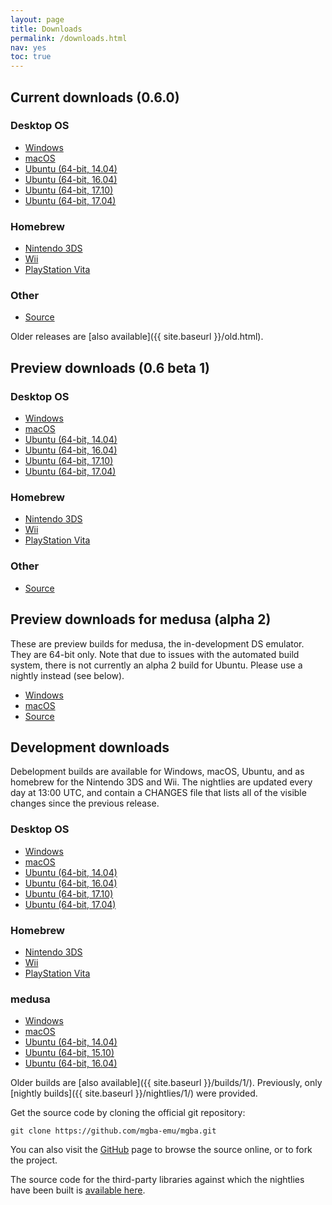 ```yaml
---
layout: page
title: Downloads
permalink: /downloads.html
nav: yes
toc: true
---
```


Current downloads (0.6.0)
-------------------------

### Desktop OS
* [Windows](https://github.com/mgba-emu/mgba/releases/download/0.6.0/mGBA-0.6.0-win32.7z)
* [macOS](https://github.com/mgba-emu/mgba/releases/download/0.6.0/mGBA-0.6.0-osx.tar.xz)
* [Ubuntu (64-bit, 14.04)](https://github.com/mgba-emu/mgba/releases/download/0.6.0/mGBA-0.6.0-ubuntu64-trusty.tar.xz)
* [Ubuntu (64-bit, 16.04)](https://github.com/mgba-emu/mgba/releases/download/0.6.0/mGBA-0.6.0-ubuntu64-xenial.tar.xz)
* [Ubuntu (64-bit, 17.10)](https://github.com/mgba-emu/mgba/releases/download/0.6.0/mGBA-0.6.0-ubuntu64-yakkety.tar.xz)
* [Ubuntu (64-bit, 17.04)](https://github.com/mgba-emu/mgba/releases/download/0.6.0/mGBA-0.6.0-ubuntu64-zesty.tar.xz)

### Homebrew
* [Nintendo 3DS](https://github.com/mgba-emu/mgba/releases/download/0.6.0/mGBA-0.6.0-3ds.7z)
* [Wii](https://github.com/mgba-emu/mgba/releases/download/0.6.0/mGBA-0.6.0-wii.7z)
* [PlayStation Vita](https://github.com/mgba-emu/mgba/releases/download/0.6.0/mGBA-0.6.0-vita.7z)

### Other
* [Source](https://github.com/mgba-emu/mgba/archive/0.6.0.tar.gz)

Older releases are [also available]({{ site.baseurl }}/old.html).

Preview downloads (0.6 beta 1)
----------------------------------------------

### Desktop OS
* [Windows](https://github.com/mgba-emu/mgba/releases/download/0.6-b1/mGBA-0.6-b1-win32.7z)
* [macOS](https://github.com/mgba-emu/mgba/releases/download/0.6-b1/mGBA-0.6-b1-osx.tar.xz)
* [Ubuntu (64-bit, 14.04)](https://github.com/mgba-emu/mgba/releases/download/0.6-b1/mGBA-0.6-b1-ubuntu64-trusty.tar.xz)
* [Ubuntu (64-bit, 16.04)](https://github.com/mgba-emu/mgba/releases/download/0.6-b1/mGBA-0.6-b1-ubuntu64-xenial.tar.xz)
* [Ubuntu (64-bit, 17.10)](https://github.com/mgba-emu/mgba/releases/download/0.6-b1/mGBA-0.6-b1-ubuntu64-yakkety.tar.xz)
* [Ubuntu (64-bit, 17.04)](https://github.com/mgba-emu/mgba/releases/download/0.6-b1/mGBA-0.6-b1-ubuntu64-zesty.tar.xz)

### Homebrew
* [Nintendo 3DS](https://github.com/mgba-emu/mgba/releases/download/0.6-b1/mGBA-0.6-b1-3ds.7z)
* [Wii](https://github.com/mgba-emu/mgba/releases/download/0.6-b1/mGBA-0.6-b1-wii.7z)
* [PlayStation Vita](https://github.com/mgba-emu/mgba/releases/download/0.6-b1/mGBA-0.6-b1-vita.7z)

### Other
* [Source](https://github.com/mgba-emu/mgba/archive/0.6-b1.tar.gz)

Preview downloads for medusa (alpha 2)
--------------------------------------

These are preview builds for medusa, the in-development DS emulator. They are 64-bit only. Note that due to issues with the automated build system, there is not currently an alpha 2 build for Ubuntu. Please use a nightly instead (see below).

* [Windows](https://github.com/mgba-emu/mgba/releases/download/medusa-a2/medusa-a2-win64.7z)
* [macOS](https://github.com/mgba-emu/mgba/releases/download/medusa-a2/medusa-a2-osx.tar.xz)
* [Source](https://github.com/mgba-emu/mgba/archive/medusa-a2.tar.gz)

Development downloads
---------------------

Debelopment builds are available for Windows, macOS, Ubuntu, and as homebrew for the Nintendo 3DS and Wii. The nightlies are updated every day at 13:00 UTC, and contain a CHANGES file that lists all of the visible changes since the previous release.

### Desktop OS
* [Windows](https://s3.amazonaws.com/mgba/mGBA-build-latest-win32.7z)
* [macOS](https://s3.amazonaws.com/mgba/mGBA-build-latest-osx.tar.xz)
* [Ubuntu (64-bit, 14.04)](https://s3.amazonaws.com/mgba/mGBA-build-latest-ubuntu64-trusty.tar.xz)
* [Ubuntu (64-bit, 16.04)](https://s3.amazonaws.com/mgba/mGBA-build-latest-ubuntu64-xenial.tar.xz)
* [Ubuntu (64-bit, 17.10)](https://s3.amazonaws.com/mgba/mGBA-build-latest-ubuntu64-yakkety.tar.xz)
* [Ubuntu (64-bit, 17.04)](https://s3.amazonaws.com/mgba/mGBA-build-latest-ubuntu64-zesty.tar.xz)

### Homebrew
* [Nintendo 3DS](https://s3.amazonaws.com/mgba/mGBA-build-latest-3ds.7z)
* [Wii](https://s3.amazonaws.com/mgba/mGBA-build-latest-wii.7z)
* [PlayStation Vita](https://s3.amazonaws.com/mgba/mGBA-build-latest-vita.7z)

### medusa
* [Windows](https://s3.amazonaws.com/mgba/medusa-nightly-latest-win64.7z)
* [macOS](https://s3.amazonaws.com/mgba/medusa-nightly-latest-osx.tar.xz)
* [Ubuntu (64-bit, 14.04)](https://s3.amazonaws.com/mgba/medusa-nightly-latest-ubuntu64-trusty.tar.xz)
* [Ubuntu (64-bit, 15.10)](https://s3.amazonaws.com/mgba/medusa-nightly-latest-ubuntu64-wily.tar.xz)
* [Ubuntu (64-bit, 16.04)](https://s3.amazonaws.com/mgba/medusa-nightly-latest-ubuntu64-xenial.tar.xz)

Older builds are [also available]({{ site.baseurl }}/builds/1/).
Previously, only [nightly builds]({{ site.baseurl }}/nightlies/1/) were provided.

Get the source code by cloning the official git repository:

    git clone https://github.com/mgba-emu/mgba.git

You can also visit the [GitHub](https://github.com/mgba-emu/mgba/) page to browse the source online, or to fork the project.

The source code for the third-party libraries against which the nightlies have been built is [available here](https://github.com/mgba-emu/dependencies).
